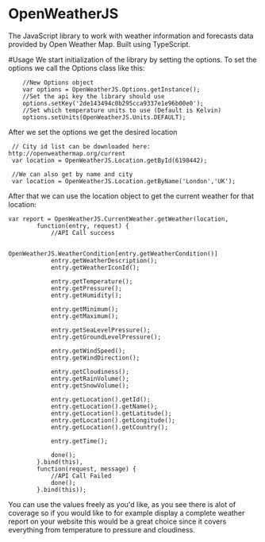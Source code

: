 # OpenWeatherJS
The JavaScript library to work with weather information and forecasts data provided by Open Weather Map.
Built using TypeScript.

#Usage
We start initialization of the library by setting the options. To set the options we call the Options class like this:
```
	//New Options object
	var options = OpenWeatherJS.Options.getInstance();
	//Set the api key the library should use
    options.setKey('2de143494c0b295cca9337e1e96b00e0');
    //Set which temperature units to use (Default is Kelvin)
    options.setUnits(OpenWeatherJS.Units.DEFAULT);
```
After we set the options we get the desired location
```
 // City id list can be downloaded here: http://openweathermap.org/current
 var location = OpenWeatherJS.Location.getById(6198442);

 //We can also get by name and city
 var location = OpenWeatherJS.Location.getByName('London','UK');
```
After that we can use the location object to get the current weather for that location: 
```
var report = OpenWeatherJS.CurrentWeather.getWeather(location, 
        function(entry, request) {
            //API Call success
            
            OpenWeatherJS.WeatherCondition[entry.getWeatherCondition()]
            entry.getWeatherDescription();
            entry.getWeatherIconId();
            
            entry.getTemperature();
            entry.getPressure();
            entry.getHumidity();
            
            entry.getMinimum();
            entry.getMaximum();
            
            entry.getSeaLevelPressure();
            entry.getGroundLevelPressure();
            
            entry.getWindSpeed();
            entry.getWindDirection();
            
            entry.getCloudiness();
            entry.getRainVolume();
            entry.getSnowVolume();
            
            entry.getLocation().getId();
            entry.getLocation().getName();
            entry.getLocation().getLatitude();
            entry.getLocation().getLongitude();
            entry.getLocation().getCountry();
            
            entry.getTime();
            
            done();
        }.bind(this), 
        function(request, message) {
            //API Call Failed
            done();
        }.bind(this));
```
You can use the values freely as you'd like, as you see there is alot of coverage so if you would like to for example display a complete weather report on your website this would be a great choice since it covers everything from temperature to pressure and cloudiness.